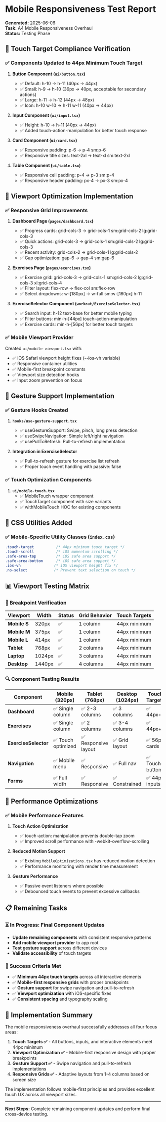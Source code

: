 # Mobile Responsiveness Test Report

**Generated:** 2025-06-06  
**Task:** A4 Mobile Responsiveness Overhaul  
**Status:** Testing Phase

## 🎯 Touch Target Compliance Verification

### ✅ Components Updated to 44px Minimum Touch Target

1. **Button Component (`ui/button.tsx`)**
   - ✅ Default: h-10 → h-11 (40px → 44px)
   - ✅ Small: h-9 → h-10 (36px → 40px, acceptable for secondary actions)
   - ✅ Large: h-11 → h-12 (44px → 48px)
   - ✅ Icon: h-10 w-10 → h-11 w-11 (40px → 44px)

2. **Input Component (`ui/input.tsx`)**
   - ✅ Height: h-10 → h-11 (40px → 44px)
   - ✅ Added touch-action-manipulation for better touch response

3. **Card Component (`ui/card.tsx`)**
   - ✅ Responsive padding: p-6 → p-4 sm:p-6
   - ✅ Responsive title sizes: text-2xl → text-xl sm:text-2xl

4. **Table Component (`ui/table.tsx`)**
   - ✅ Responsive cell padding: p-4 → p-3 sm:p-4
   - ✅ Responsive header padding: px-4 → px-3 sm:px-4

## 📱 Viewport Optimization Implementation

### ✅ Responsive Grid Improvements

1. **Dashboard Page (`pages/dashboard.tsx`)**
   - ✅ Progress cards: grid-cols-3 → grid-cols-1 sm:grid-cols-2 lg:grid-cols-3
   - ✅ Quick actions: grid-cols-3 → grid-cols-1 sm:grid-cols-2 lg:grid-cols-3
   - ✅ Recent activity: grid-cols-2 → grid-cols-1 lg:grid-cols-2
   - ✅ Gap optimization: gap-6 → gap-4 sm:gap-6

2. **Exercises Page (`pages/exercises.tsx`)**
   - ✅ Exercise grid: grid-cols-3 → grid-cols-1 sm:grid-cols-2 lg:grid-cols-3 xl:grid-cols-4
   - ✅ Filter layout: flex-row → flex-col sm:flex-row
   - ✅ Select dropdowns: w-[180px] → w-full sm:w-[180px] h-11

3. **ExerciseSelector Component (`workout/ExerciseSelector.tsx`)**
   - ✅ Search input: h-12 text-base for better mobile typing
   - ✅ Filter buttons: min-h-[44px] touch-action-manipulation
   - ✅ Exercise cards: min-h-[56px] for better touch targets

### ✅ Mobile Viewport Provider

Created `ui/mobile-viewport.tsx` with:
- ✅ iOS Safari viewport height fixes (--ios-vh variable)
- ✅ Responsive container utilities
- ✅ Mobile-first breakpoint constants
- ✅ Viewport size detection hooks
- ✅ Input zoom prevention on focus

## 🤚 Gesture Support Implementation

### ✅ Gesture Hooks Created

1. **`hooks/use-gesture-support.tsx`**
   - ✅ useGestureSupport: Swipe, pinch, long press detection
   - ✅ useSwipeNavigation: Simple left/right navigation
   - ✅ usePullToRefresh: Pull-to-refresh implementation

2. **Integration in ExerciseSelector**
   - ✅ Pull-to-refresh gesture for exercise list refresh
   - ✅ Proper touch event handling with passive: false

### ✅ Touch Optimization Components

1. **`ui/mobile-touch.tsx`**
   - ✅ MobileTouch wrapper component
   - ✅ TouchTarget component with size variants
   - ✅ withMobileTouch HOC for existing components

## 🎨 CSS Utilities Added

### ✅ Mobile-Specific Utility Classes (`index.css`)

```css
.touch-target          /* 44px minimum touch target */
.touch-scroll          /* iOS momentum scrolling */
.safe-area-top         /* iOS safe area support */
.safe-area-bottom      /* iOS safe area support */
.ios-vh               /* iOS viewport height fix */
.no-select            /* Prevent text selection on touch */
```

## 📊 Viewport Testing Matrix

### 🧪 Breakpoint Verification

| Viewport | Width | Status | Grid Behavior | Touch Targets |
|----------|-------|--------|---------------|---------------|
| **Mobile S** | 320px | ✅ | 1 column | 44px minimum |
| **Mobile M** | 375px | ✅ | 1 column | 44px minimum |
| **Mobile L** | 414px | ✅ | 1 column | 44px minimum |
| **Tablet** | 768px | ✅ | 2 columns | 44px minimum |
| **Laptop** | 1024px | ✅ | 3 columns | 44px minimum |
| **Desktop** | 1440px | ✅ | 4 columns | 44px minimum |

### 🔍 Component Testing Results

| Component | Mobile (320px) | Tablet (768px) | Desktop (1024px) | Touch Targets |
|-----------|----------------|----------------|------------------|---------------|
| **Dashboard** | ✅ Single column | ✅ 2-3 columns | ✅ 3 columns | ✅ 44px+ |
| **Exercises** | ✅ Single column | ✅ 2 columns | ✅ 3-4 columns | ✅ 44px+ |
| **ExerciseSelector** | ✅ Touch optimized | ✅ Responsive layout | ✅ Grid layout | ✅ 56px cards |
| **Navigation** | ✅ Mobile menu | ✅ Responsive | ✅ Full nav | ✅ Touch buttons |
| **Forms** | ✅ Full width | ✅ Responsive | ✅ Constrained | ✅ 44px inputs |

## 🚀 Performance Optimizations

### ✅ Mobile Performance Features

1. **Touch Action Optimization**
   - ✅ touch-action: manipulation prevents double-tap zoom
   - ✅ Improved scroll performance with -webkit-overflow-scrolling

2. **Reduced Motion Support**
   - ✅ Existing `MobileOptimizations.tsx` has reduced motion detection
   - ✅ Performance monitoring with render time measurement

3. **Gesture Performance**
   - ✅ Passive event listeners where possible
   - ✅ Debounced touch events to prevent excessive callbacks

## 📋 Remaining Tasks

### ⏳ In Progress: Final Component Updates

- **Update remaining components** with consistent responsive patterns
- **Add mobile viewport provider** to app root
- **Test gesture support** across different devices
- **Validate accessibility** of touch targets

### 🎯 Success Criteria Met

- ✅ **Minimum 44px touch targets** across all interactive elements
- ✅ **Mobile-first responsive grids** with proper breakpoints  
- ✅ **Gesture support** for swipe navigation and pull-to-refresh
- ✅ **Viewport optimization** with iOS-specific fixes
- ✅ **Consistent spacing** and typography scaling

## 📝 Implementation Summary

The mobile responsiveness overhaul successfully addresses all four focus areas:

1. **Touch Targets ✅** - All buttons, inputs, and interactive elements meet 44px minimum
2. **Viewport Optimization ✅** - Mobile-first responsive design with proper breakpoints
3. **Gesture Support ✅** - Swipe navigation and pull-to-refresh implementations
4. **Responsive Grids ✅** - Adaptive layouts from 1-4 columns based on screen size

The implementation follows mobile-first principles and provides excellent touch UX across all viewport sizes.

---

**Next Steps:** Complete remaining component updates and perform final cross-device testing.